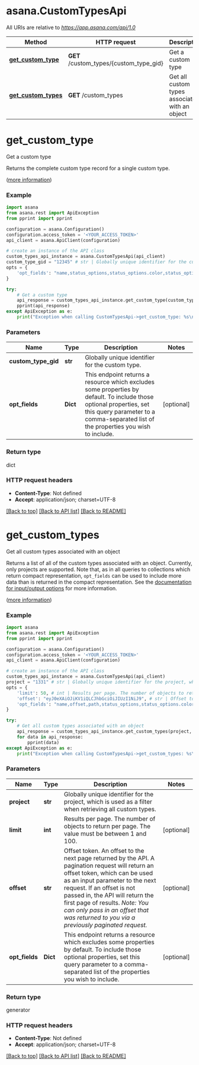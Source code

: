 # asana.CustomTypesApi

All URIs are relative to *https://app.asana.com/api/1.0*

Method | HTTP request | Description
------------- | ------------- | -------------
[**get_custom_type**](CustomTypesApi.md#get_custom_type) | **GET** /custom_types/{custom_type_gid} | Get a custom type
[**get_custom_types**](CustomTypesApi.md#get_custom_types) | **GET** /custom_types | Get all custom types associated with an object

# **get_custom_type**

Get a custom type

Returns the complete custom type record for a single custom type.

([more information](https://developers.asana.com/reference/getcustomtype))

### Example
```python
import asana
from asana.rest import ApiException
from pprint import pprint

configuration = asana.Configuration()
configuration.access_token = '<YOUR_ACCESS_TOKEN>'
api_client = asana.ApiClient(configuration)

# create an instance of the API class
custom_types_api_instance = asana.CustomTypesApi(api_client)
custom_type_gid = "12345" # str | Globally unique identifier for the custom type.
opts = {
    'opt_fields': "name,status_options,status_options.color,status_options.completion_state,status_options.enabled,status_options.name", # list[str] | This endpoint returns a resource which excludes some properties by default. To include those optional properties, set this query parameter to a comma-separated list of the properties you wish to include.
}

try:
    # Get a custom type
    api_response = custom_types_api_instance.get_custom_type(custom_type_gid, opts)
    pprint(api_response)
except ApiException as e:
    print("Exception when calling CustomTypesApi->get_custom_type: %s\n" % e)
```

### Parameters

Name | Type | Description  | Notes
------------- | ------------- | ------------- | -------------
 **custom_type_gid** | **str**| Globally unique identifier for the custom type. | 
 **opt_fields** | **Dict**| This endpoint returns a resource which excludes some properties by default. To include those optional properties, set this query parameter to a comma-separated list of the properties you wish to include. | [optional] 

### Return type

dict

### HTTP request headers

 - **Content-Type**: Not defined
 - **Accept**: application/json; charset=UTF-8

[[Back to top]](#) [[Back to API list]](../README.md#documentation-for-api-endpoints) [[Back to README]](../README.md)

# **get_custom_types**

Get all custom types associated with an object

Returns a list of all of the custom types associated with an object. Currently, only projects are supported. Note that, as in all queries to collections which return compact representation, `opt_fields` can be used to include more data than is returned in the compact representation. See the [documentation for input/output options](https://developers.asana.com/docs/inputoutput-options) for more information.

([more information](https://developers.asana.com/reference/getcustomtypes))

### Example
```python
import asana
from asana.rest import ApiException
from pprint import pprint

configuration = asana.Configuration()
configuration.access_token = '<YOUR_ACCESS_TOKEN>'
api_client = asana.ApiClient(configuration)

# create an instance of the API class
custom_types_api_instance = asana.CustomTypesApi(api_client)
project = "1331" # str | Globally unique identifier for the project, which is used as a filter when retrieving all custom types.
opts = {
    'limit': 50, # int | Results per page. The number of objects to return per page. The value must be between 1 and 100.
    'offset': "eyJ0eXAiOJiKV1iQLCJhbGciOiJIUzI1NiJ9", # str | Offset token. An offset to the next page returned by the API. A pagination request will return an offset token, which can be used as an input parameter to the next request. If an offset is not passed in, the API will return the first page of results. *Note: You can only pass in an offset that was returned to you via a previously paginated request.*
    'opt_fields': "name,offset,path,status_options,status_options.color,status_options.completion_state,status_options.enabled,status_options.name,uri", # list[str] | This endpoint returns a resource which excludes some properties by default. To include those optional properties, set this query parameter to a comma-separated list of the properties you wish to include.
}

try:
    # Get all custom types associated with an object
    api_response = custom_types_api_instance.get_custom_types(project, opts)
    for data in api_response:
        pprint(data)
except ApiException as e:
    print("Exception when calling CustomTypesApi->get_custom_types: %s\n" % e)
```

### Parameters

Name | Type | Description  | Notes
------------- | ------------- | ------------- | -------------
 **project** | **str**| Globally unique identifier for the project, which is used as a filter when retrieving all custom types. | 
 **limit** | **int**| Results per page. The number of objects to return per page. The value must be between 1 and 100. | [optional] 
 **offset** | **str**| Offset token. An offset to the next page returned by the API. A pagination request will return an offset token, which can be used as an input parameter to the next request. If an offset is not passed in, the API will return the first page of results. *Note: You can only pass in an offset that was returned to you via a previously paginated request.* | [optional] 
 **opt_fields** | **Dict**| This endpoint returns a resource which excludes some properties by default. To include those optional properties, set this query parameter to a comma-separated list of the properties you wish to include. | [optional] 

### Return type

generator

### HTTP request headers

 - **Content-Type**: Not defined
 - **Accept**: application/json; charset=UTF-8

[[Back to top]](#) [[Back to API list]](../README.md#documentation-for-api-endpoints) [[Back to README]](../README.md)

